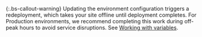 {:.bs-callout-warning}
Updating the environment configuration triggers a redeployment, which takes your site offline until deployment completes. For Production environments, we recommend completing this work during off-peak hours to avoid service disruptions. See [Working with variables]({{site.baseurl}}/cloud/env/working-with-variables.html).